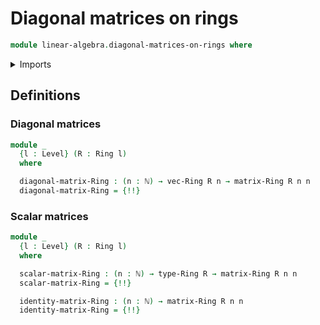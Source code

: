 # Diagonal matrices on rings

```agda
module linear-algebra.diagonal-matrices-on-rings where
```

<details><summary>Imports</summary>

```agda
open import elementary-number-theory.natural-numbers

open import foundation.universe-levels

open import linear-algebra.constant-vectors
open import linear-algebra.functoriality-vectors
open import linear-algebra.matrices-on-rings
open import linear-algebra.vectors
open import linear-algebra.vectors-on-rings

open import ring-theory.rings
```

</details>

## Definitions

### Diagonal matrices

```agda
module _
  {l : Level} (R : Ring l)
  where

  diagonal-matrix-Ring : (n : ℕ) → vec-Ring R n → matrix-Ring R n n
  diagonal-matrix-Ring = {!!}
```

### Scalar matrices

```agda
module _
  {l : Level} (R : Ring l)
  where

  scalar-matrix-Ring : (n : ℕ) → type-Ring R → matrix-Ring R n n
  scalar-matrix-Ring = {!!}

  identity-matrix-Ring : (n : ℕ) → matrix-Ring R n n
  identity-matrix-Ring = {!!}
```
